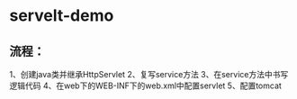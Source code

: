 # servelt-demo

## 流程：
1、创建java类并继承HttpServlet
2、复写service方法
3、在service方法中书写逻辑代码
4、在web下的WEB-INF下的web.xml中配置servlet
5、配置tomcat